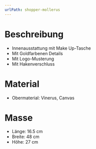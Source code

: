 ```yaml
---
urlPath: shopper-mollerus
---
```


# Beschreibung

- Innenausstattung mit Make Up-Tasche
- Mit Goldfarbenen Details
- Mit Logo-Musterung
- Mit Hakenverschluss

# Material

- Obermaterial: Vinerus, Canvas

# Masse
- Länge: 16.5 cm
- Breite: 48 cm
- Höhe: 27 cm
